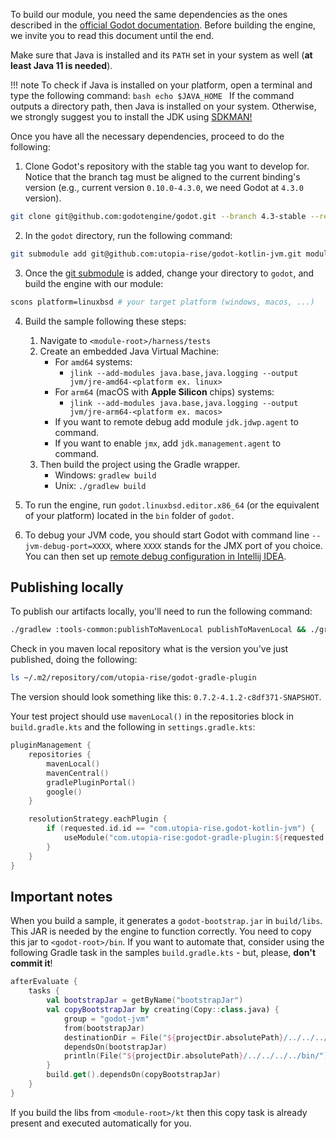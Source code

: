 To build our module, you need the same dependencies as the ones described in the
[official Godot documentation](https://docs.godotengine.org/en/stable/development/compiling/index.html).
Before building the engine, we invite you to read this document until the end.

Make sure that Java is installed and its `PATH` set in your system as well (**at least Java 11 is needed**).

!!! note
    To check if Java is installed on your platform, open a terminal and type the following command:
    ```bash
    echo $JAVA_HOME
    ```
    If the command outputs a directory path, then Java is installed on your system. Otherwise, we strongly suggest you
    to install the JDK using [SDKMAN!](https://sdkman.io/)

Once you have all the necessary dependencies, proceed to do the following:

1. Clone Godot's repository with the stable tag you want to develop for. Notice that the branch tag must be
aligned to the current binding's version (e.g., current version `0.10.0-4.3.0`, we need Godot at `4.3.0` version).

```bash
git clone git@github.com:godotengine/godot.git --branch 4.3-stable --recursive
```

2. In the `godot` directory, run the following command:
```bash
git submodule add git@github.com:utopia-rise/godot-kotlin-jvm.git modules/kotlin_jvm
```

3. Once the [git submodule](https://git-scm.com/book/en/v2/Git-Tools-Submodules) is added, change your directory to `godot`, and build the engine with our module:
```bash
scons platform=linuxbsd # your target platform (windows, macos, ...)
```

4. Build the sample following these steps:
    1. Navigate to `<module-root>/harness/tests`
    2. Create an embedded Java Virtual Machine:
        - For `amd64` systems:
          - `jlink --add-modules java.base,java.logging --output jvm/jre-amd64-<platform ex. linux>`
        - For `arm64` (macOS with **Apple Silicon** chips) systems:
          - `jlink --add-modules java.base,java.logging --output jvm/jre-arm64-<platform ex. macos>`
        - If you want to remote debug add module `jdk.jdwp.agent` to command.
        - If you want to enable `jmx`, add `jdk.management.agent` to command.
    3. Then build the project using the Gradle wrapper.
        - Windows: `gradlew build`
        - Unix: `./gradlew build`

5. To run the engine, run `godot.linuxbsd.editor.x86_64` (or the equivalent of your platform) located in the `bin` folder of `godot`.

6. To debug your JVM code, you should start Godot with command line `--jvm-debug-port=XXXX`, where `XXXX`
stands for the JMX port of you choice.
You can then set up [remote debug configuration in Intellij IDEA](https://www.jetbrains.com/help/idea/tutorial-remote-debug.html).


## Publishing locally

To publish our artifacts locally, you'll need to run the following command:
```bash
./gradlew :tools-common:publishToMavenLocal publishToMavenLocal && ./gradlew publishToMavenLocal -Prelease=true
```

Check in you maven local repository what is the version you've just published, doing the following:

```bash
ls ~/.m2/repository/com/utopia-rise/godot-gradle-plugin
```

The version should look something like this: `0.7.2-4.1.2-c8df371-SNAPSHOT`.

Your test project should use `mavenLocal()` in the repositories block in `build.gradle.kts` and the following in `settings.gradle.kts`:

```kotlin
pluginManagement {
    repositories {
        mavenLocal()
        mavenCentral()
        gradlePluginPortal()
        google()
    }

    resolutionStrategy.eachPlugin {
        if (requested.id.id == "com.utopia-rise.godot-kotlin-jvm") {
            useModule("com.utopia-rise:godot-gradle-plugin:${requested.version}")
        }
    }
}
```

## Important notes

When you build a sample, it generates a `godot-bootstrap.jar` in `build/libs`.
This JAR is needed by the engine to function correctly. You need to copy this jar to `<godot-root>/bin`.
If you want to automate that, consider using the following Gradle task in the samples `build.gradle.kts` - but, please,
**don't commit it**!

```kt
afterEvaluate {
    tasks {
        val bootstrapJar = getByName("bootstrapJar")
        val copyBootstrapJar by creating(Copy::class.java) {
            group = "godot-jvm"
            from(bootstrapJar)
            destinationDir = File("${projectDir.absolutePath}/../../../../bin/")
            dependsOn(bootstrapJar)
            println(File("${projectDir.absolutePath}/../../../../bin/").absolutePath)
        }
        build.get().dependsOn(copyBootstrapJar)
    }
}
```

If you build the libs from `<module-root>/kt` then this copy task is already present and executed automatically for you.
